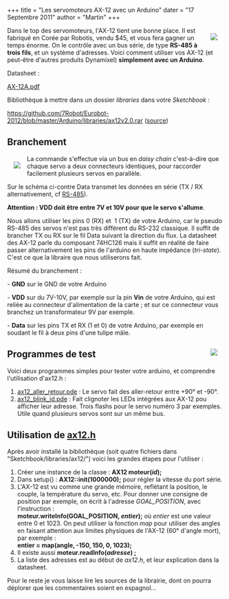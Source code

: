 +++
title = "Les servomoteurs AX-12 avec un Arduino"
dater = "17 Septembre 2011"
author = "Martin"
+++

<p>
	<img src="/img/articles/ax12a_medium.jpg" style="float:right;margin:15px" /></p>
<p>
	Dans le top des servomoteurs, l&#39;AX-12 tient une bonne place. Il est fabriqu&eacute; en Cor&eacute;e par Robotis, vendu $45, et vous fera gagner un temps &eacute;norme. On le contr&ocirc;le avec un bus s&eacute;rie, de type <strong>RS-485 &agrave; trois fils</strong>, et un syst&egrave;me d&#39;adresses. Voici comment utiliser vos AX-12 (et peut-&ecirc;tre d&#39;autres produits Dynamixel) <strong>simplement avec un Arduino</strong>.</p>
<div>
	<p>
		Datasheet :</p>
	<p>
		<a href="/img/AX-12A.pdf">AX-12A.pdf</a></p>
	<p>
		Biblioth&egrave;que&nbsp;&agrave; mettre dans un dossier&nbsp;<em>libraries</em>&nbsp;dans votre <em>Sketchbook</em>&nbsp;:</p>
	<p>
		<a href="https://github.com/7Robot/Eurobot-2012/tree/master/Arduino">https://github.com/7Robot/Eurobot-2012/blob/master/Arduino/libraries/ax12v2.0.rar</a>&nbsp;(<a href="http://www.pablogindel.com/2010/01/biblioteca-de-arduino-para-ax-12/">source</a>)</p>
	<h2>
		Branchement</h2>
	<p>
		<img src="/img/articles/ax12pinout_medium.png" style="float:left;margin:15px" /></p>
	<p>
		La commande s&#39;effectue via un bus en <em>daisy chain</em>&nbsp;c&#39;est-&agrave;-dire que chaque servo a deux connecteurs identiques, pour raccorder facilement plusieurs servos en parall&egrave;le.</p>
	<p>
		Sur le sch&eacute;ma ci-contre Data transmet les donn&eacute;es en s&eacute;rie (TX / RX alternativement, cf <a href="http://fr.wikipedia.org/wiki/RS-485">RS-485</a>).</p>
	<p>
		<strong>Attention : VDD doit &ecirc;tre entre 7V et 10V pour que le servo s&#39;allume</strong>.</p>
	<p>
		Nous allons utiliser les pins 0 (RX) et &nbsp;1 (TX) de votre Arduino, car le pseudo RS-485 des servos n&#39;est pas tr&egrave;s diff&eacute;rent du RS-232 classique. Il suffit de brancher TX ou RX sur le fil Data suivant la direction du flux. La datasheet des AX-12 parle du composant&nbsp;74HC126 mais il suffit en r&eacute;alit&eacute; de faire passer alternativement les pins de l&#39;arduino en haute imp&eacute;dance (<em>tri-state</em>). C&#39;est ce que la libraire que nous utiliserons fait.</p>
	<p>
		R&eacute;sum&eacute; du branchement :</p>
	<p>
		- <strong>GND</strong> sur le GND de votre Arduino</p>
	<p>
		- <strong>VDD</strong> sur du 7V-10V, par exemple sur la pin&nbsp;<b>Vin</b>&nbsp;de votre Arduino, qui est reli&eacute;e au connecteur d&#39;alimentation de la carte ; et sur ce connecteur vous branchez un transformateur 9V par exemple.</p>
	<p>
		- <strong>Data</strong> sur les pins TX et RX (1 et 0) de votre Arduino, par exemple en soudant le fil &agrave; deux pins d&#39;une tulipe m&acirc;le.</p>
	<a href="/img/articles/ax12-test.jpg"><img src="/img/articles/ax12-test_medium.jpg" style="float:right;margin:15px" /></a>
	<h2>
		Programmes de test</h2>
	<p>
		Voici deux programmes simples pour tester votre arduino, et comprendre l&#39;utilisation d&#39;ax12.h :</p>
	<ol type="disc">
		<li>
			<a href="https://github.com/7Robot/Eurobot-2012/blob/master/Arduino/ax12_aller_retour/ax12_aller_retour.pde">ax12_aller_retour.pde</a> : Le servo fait des aller-retour entre +90&deg; et -90&deg;.</li>
		<li>
			<a href="https://github.com/7Robot/Eurobot-2012/blob/master/Arduino/ax12_blink_id/ax12_blink_id.pde">ax12_blink_id.pde</a> : Fait clignoter les LEDs int&eacute;gr&eacute;es aux AX-12 pou afficher leur adresse. Trois flashs pour le servo num&eacute;ro 3 par exemples. Utile quand plusieurs servos sont sur un m&ecirc;me bus.</li>
	</ol>
	<h2>
		Utilisation de <a href="https://github.com/7Robot/Eurobot-2012/blob/master/Arduino/libraries/ax12/ax12.h">ax12.h</a></h2>
	<p>
		Apr&egrave;s avoir install&eacute; la biblioth&egrave;que (soit quatre fichiers dans &quot;Sketchbook/libraries/ax12/&quot;) voici les grandes &eacute;tapes pour l&#39;utiliser :</p>
	<ol type="disc">
		<li>
			Cr&eacute;er une instance de la classe : <strong>AX12 moteur(<em>id</em>);</strong></li>
		<li>
			Dans setup() :&nbsp;<strong>AX12::init(1000000);</strong> pour r&eacute;gler la vitesse du port s&eacute;rie.</li>
		<li>
			L&#39;AX-12 est vu comme une grande m&eacute;moire, refl&eacute;tant la position, le couple, la temp&eacute;rature du servo, etc. Pour donner une consigne de position&nbsp;par exemple, on &eacute;crit &agrave; l&#39;adresse <em>GOAL_POSITION</em>, avec l&#39;instruction :<br />
			<strong>moteur.writeInfo(GOAL_POSITION, <em>entier</em>);</strong> o&ugrave; <em>entier</em> est une valeur entre 0 et 1023. On peut utiliser la fonction <em>map</em>&nbsp;pour utiliser des angles en faisant attention aux limites physiques de l&#39;AX-12 (60&deg; d&#39;angle mort), par exemple :<br />
			<strong>entier = map(angle, -150, 150, 0, 1023);</strong></li>
		<li>
			Il existe aussi&nbsp;<strong>moteur.readInfo(<em>adresse</em>)&nbsp;;</strong></li>
		<li>
			La liste des adresses est au d&eacute;but de <em>ax12.h</em>, et leur explication dans la datasheet.</li>
	</ol>
	<p>
		Pour le reste je vous laisse lire les sources de la librairie, dont on pourra d&eacute;plorer que les commentaires soient en espagnol...</p>
</div>
<p>
	&nbsp;</p>
